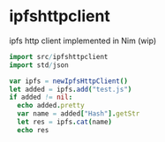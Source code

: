 # ipfshttpclient

ipfs http client implemented in Nim (wip)


```nim
import src/ipfshttpclient
import std/json

var ipfs = newIpfsHttpClient()
let added = ipfs.add("test.js")
if added != nil:
  echo added.pretty
  var name = added["Hash"].getStr
  let res = ipfs.cat(name)
  echo res
```